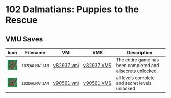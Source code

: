 # 102 Dalmatians: Puppies to the Rescue

## VMU Saves

| Icon | Filename | VMI | VMS | Description |
|------|----------|-----|-----|-------------|
| ![102 Dalmatians: Puppies to the Rescue](../icons/102DALMATIAN.GIF) | `102DALMATIAN` | [v82937.vmi](v82937.vmi) | [v82937.VMS](v82937.VMS) | The entire game has been completed and allsecrets unlocked.  |
| ![102 Dalmatians: Puppies to the Rescue](../icons/102DALMATIAN.GIF) | `102DALMATIAN` | [v90561.vmi](v90561.vmi) | [v90561.VMS](v90561.VMS) | all levels complete and secret levels unlocked   |
